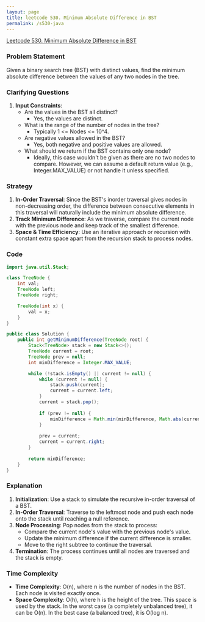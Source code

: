 ```yaml
---
layout: page
title: leetcode 530. Minimum Absolute Difference in BST
permalink: /s530-java
---
```

[Leetcode 530. Minimum Absolute Difference in BST](https://algoadvance.github.io/algoadvance/l530)
### Problem Statement

Given a binary search tree (BST) with distinct values, find the minimum absolute difference between the values of any two nodes in the tree.

### Clarifying Questions

1. **Input Constraints**: 
   - Are the values in the BST all distinct? 
     - Yes, the values are distinct.
   - What is the range of the number of nodes in the tree?
     - Typically 1 <= Nodes <= 10^4.
   - Are negative values allowed in the BST?
     - Yes, both negative and positive values are allowed.
   - What should we return if the BST contains only one node?
     - Ideally, this case wouldn't be given as there are no two nodes to compare. However, we can assume a default return value (e.g., Integer.MAX_VALUE) or not handle it unless specified.

### Strategy

1. **In-Order Traversal**: Since the BST's inorder traversal gives nodes in non-decreasing order, the difference between consecutive elements in this traversal will naturally include the minimum absolute difference.
2. **Track Minimum Difference**: As we traverse, compare the current node with the previous node and keep track of the smallest difference.
3. **Space & Time Efficiency**: Use an iterative approach or recursion with constant extra space apart from the recursion stack to process nodes.

### Code

```java
import java.util.Stack;

class TreeNode {
    int val;
    TreeNode left;
    TreeNode right;

    TreeNode(int x) {
        val = x;
    }
}

public class Solution {
    public int getMinimumDifference(TreeNode root) {
        Stack<TreeNode> stack = new Stack<>();
        TreeNode current = root;
        TreeNode prev = null;
        int minDifference = Integer.MAX_VALUE;

        while (!stack.isEmpty() || current != null) {
            while (current != null) {
                stack.push(current);
                current = current.left;
            }
            current = stack.pop();
            
            if (prev != null) {
                minDifference = Math.min(minDifference, Math.abs(current.val - prev.val));
            }
            
            prev = current;
            current = current.right;
        }
        
        return minDifference;
    }
}
```

### Explanation

1. **Initialization**: Use a stack to simulate the recursive in-order traversal of a BST.
2. **In-Order Traversal**: Traverse to the leftmost node and push each node onto the stack until reaching a null reference.
3. **Node Processing**: Pop nodes from the stack to process:
   - Compare the current node's value with the previous node's value.
   - Update the minimum difference if the current difference is smaller.
   - Move to the right subtree to continue the traversal.
4. **Termination**: The process continues until all nodes are traversed and the stack is empty.

### Time Complexity

- **Time Complexity**: O(n), where n is the number of nodes in the BST. Each node is visited exactly once.
- **Space Complexity**: O(h), where h is the height of the tree. This space is used by the stack. In the worst case (a completely unbalanced tree), it can be O(n). In the best case (a balanced tree), it is O(log n).